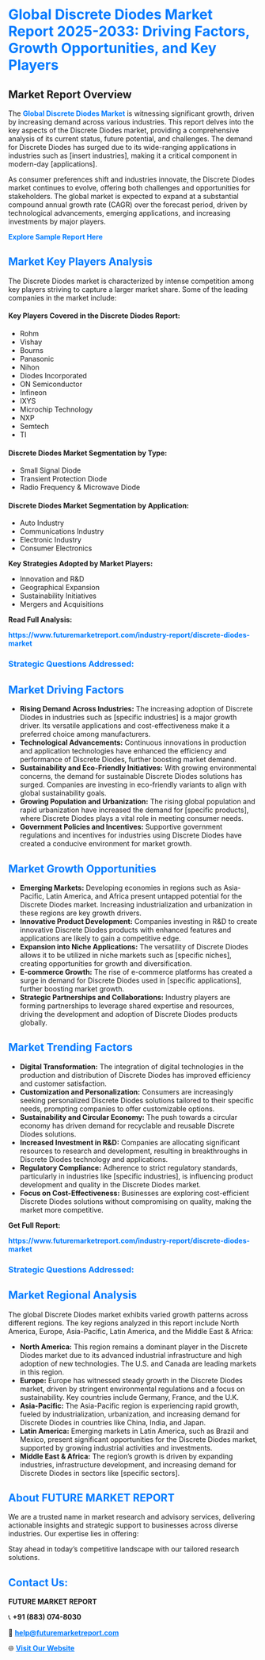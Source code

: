 <h1 style="color: #007BFF;">Global Discrete Diodes Market Report 2025-2033: Driving Factors, Growth Opportunities, and Key Players</h1>

<section id="overview">
<h2>Market Report Overview</h2>
<p>The <a href="https://www.futuremarketreport.com/industry-report/discrete-diodes-market" style="color: #007BFF; text-decoration: none;"><strong>Global Discrete Diodes Market</strong></a> is witnessing significant growth, driven by increasing demand across various industries. This report delves into the key aspects of the Discrete Diodes market, providing a comprehensive analysis of its current status, future potential, and challenges. The demand for Discrete Diodes has surged due to its wide-ranging applications in industries such as [insert industries], making it a critical component in modern-day [applications].</p>
<p>As consumer preferences shift and industries innovate, the Discrete Diodes market continues to evolve, offering both challenges and opportunities for stakeholders. The global market is expected to expand at a substantial compound annual growth rate (CAGR) over the forecast period, driven by technological advancements, emerging applications, and increasing investments by major players.</p>
</section>

<section id="overview">
<p><a href="https://www.futuremarketreport.com/request-sample/reportId=62851" style="color: #007BFF; text-decoration: none;"><strong>Explore Sample Report Here</strong></a></p>
</section>

<section id="key-players">
<h2 style="color: #007BFF;">Market Key Players Analysis</h2>
<p>The Discrete Diodes market is characterized by intense competition among key players striving to capture a larger market share. Some of the leading companies in the market include:</p>
<h4>Key Players Covered in the Discrete Diodes Report:</h4>
<ul><li>Rohm</li><li>Vishay</li><li>Bourns</li><li>Panasonic</li><li>Nihon</li><li>Diodes Incorporated</li><li>ON Semiconductor</li><li>Infineon</li><li>IXYS</li><li>Microchip Technology</li><li>NXP</li><li>Semtech</li><li>TI</li></ul>
<h4>Discrete Diodes Market Segmentation by Type:</h4>
<ul><li>Small Signal Diode</li><li>Transient Protection Diode</li><li>Radio Frequency &amp; Microwave Diode</li></ul>

<h4>Discrete Diodes Market Segmentation by Application:</h4>
<ul><li>Auto Industry</li><li>Communications Industry</li><li>Electronic Industry</li><li>Consumer Electronics</li></ul>
<p><strong>Key Strategies Adopted by Market Players:</strong></p>
<ul>
<li>Innovation and R&D</li>
<li>Geographical Expansion</li>
<li>Sustainability Initiatives</li>
<li>Mergers and Acquisitions</li>
</ul>
</section>

<section>
<p><strong>Read Full Analysis: </strong></p><a href="https://www.futuremarketreport.com/industry-report/discrete-diodes-market" style="color: #007BFF; text-decoration: none;"><strong>https://www.futuremarketreport.com/industry-report/discrete-diodes-market</strong></a>
<h3 style="color: #007BFF;">Strategic Questions Addressed:</h3>
</section>

<section id="driving-factors">
<h2 style="color: #007BFF;">Market Driving Factors</h2>
<ul>
<li><strong>Rising Demand Across Industries:</strong> The increasing adoption of Discrete Diodes in industries such as [specific industries] is a major growth driver. Its versatile applications and cost-effectiveness make it a preferred choice among manufacturers.</li>
<li><strong>Technological Advancements:</strong> Continuous innovations in production and application technologies have enhanced the efficiency and performance of Discrete Diodes, further boosting market demand.</li>
<li><strong>Sustainability and Eco-Friendly Initiatives:</strong> With growing environmental concerns, the demand for sustainable Discrete Diodes solutions has surged. Companies are investing in eco-friendly variants to align with global sustainability goals.</li>
<li><strong>Growing Population and Urbanization:</strong> The rising global population and rapid urbanization have increased the demand for [specific products], where Discrete Diodes plays a vital role in meeting consumer needs.</li>
<li><strong>Government Policies and Incentives:</strong> Supportive government regulations and incentives for industries using Discrete Diodes have created a conducive environment for market growth.</li>
</ul>
</section>

<section id="growth-opportunities">
<h2 style="color: #007BFF;">Market Growth Opportunities</h2>
<ul>
<li><strong>Emerging Markets:</strong> Developing economies in regions such as Asia-Pacific, Latin America, and Africa present untapped potential for the Discrete Diodes market. Increasing industrialization and urbanization in these regions are key growth drivers.</li>
<li><strong>Innovative Product Development:</strong> Companies investing in R&D to create innovative Discrete Diodes products with enhanced features and applications are likely to gain a competitive edge.</li>
<li><strong>Expansion into Niche Applications:</strong> The versatility of Discrete Diodes allows it to be utilized in niche markets such as [specific niches], creating opportunities for growth and diversification.</li>
<li><strong>E-commerce Growth:</strong> The rise of e-commerce platforms has created a surge in demand for Discrete Diodes used in [specific applications], further boosting market growth.</li>
<li><strong>Strategic Partnerships and Collaborations:</strong> Industry players are forming partnerships to leverage shared expertise and resources, driving the development and adoption of Discrete Diodes products globally.</li>
</ul>
</section>

<section id="trending-factors">
<h2 style="color: #007BFF;">Market Trending Factors</h2>
<ul>
<li><strong>Digital Transformation:</strong> The integration of digital technologies in the production and distribution of Discrete Diodes has improved efficiency and customer satisfaction.</li>
<li><strong>Customization and Personalization:</strong> Consumers are increasingly seeking personalized Discrete Diodes solutions tailored to their specific needs, prompting companies to offer customizable options.</li>
<li><strong>Sustainability and Circular Economy:</strong> The push towards a circular economy has driven demand for recyclable and reusable Discrete Diodes solutions.</li>
<li><strong>Increased Investment in R&D:</strong> Companies are allocating significant resources to research and development, resulting in breakthroughs in Discrete Diodes technology and applications.</li>
<li><strong>Regulatory Compliance:</strong> Adherence to strict regulatory standards, particularly in industries like [specific industries], is influencing product development and quality in the Discrete Diodes market.</li>
<li><strong>Focus on Cost-Effectiveness:</strong> Businesses are exploring cost-efficient Discrete Diodes solutions without compromising on quality, making the market more competitive.</li>
</ul>
</section>

<section>
<p><strong>Get Full Report: </strong></p><a href="https://www.futuremarketreport.com/industry-report/discrete-diodes-market" style="color: #007BFF; text-decoration: none;"><strong>https://www.futuremarketreport.com/industry-report/discrete-diodes-market</strong></a>
<h3 style="color: #007BFF;">Strategic Questions Addressed:</h3>
</section>


<section id="regional-analysis">
<h2 style="color: #007BFF;">Market Regional Analysis</h2>
<p>The global Discrete Diodes market exhibits varied growth patterns across different regions. The key regions analyzed in this report include North America, Europe, Asia-Pacific, Latin America, and the Middle East & Africa:</p>
<ul>
<li><strong>North America:</strong> This region remains a dominant player in the Discrete Diodes market due to its advanced industrial infrastructure and high adoption of new technologies. The U.S. and Canada are leading markets in this region.</li>
<li><strong>Europe:</strong> Europe has witnessed steady growth in the Discrete Diodes market, driven by stringent environmental regulations and a focus on sustainability. Key countries include Germany, France, and the U.K.</li>
<li><strong>Asia-Pacific:</strong> The Asia-Pacific region is experiencing rapid growth, fueled by industrialization, urbanization, and increasing demand for Discrete Diodes in countries like China, India, and Japan.</li>
<li><strong>Latin America:</strong> Emerging markets in Latin America, such as Brazil and Mexico, present significant opportunities for the Discrete Diodes market, supported by growing industrial activities and investments.</li>
<li><strong>Middle East & Africa:</strong> The region’s growth is driven by expanding industries, infrastructure development, and increasing demand for Discrete Diodes in sectors like [specific sectors].</li>
</ul>
</section>

<footer>
<h2 style="color: #007BFF;">About FUTURE MARKET REPORT</h2>
<p>We are a trusted name in market research and advisory services, delivering actionable insights and strategic support to businesses across diverse industries. Our expertise lies in offering:</p>

<p>Stay ahead in today’s competitive landscape with our tailored research solutions.</p>

<h2 style="color: #007BFF;">Contact Us:</h2>
<p><strong>FUTURE MARKET REPORT</strong></p>
<p>📞 <strong>+91 (883) 074-8030</strong></p>
<p>📧 <strong><a href="mailto:help@futuremarketreport.com" style="color: #007BFF;">help@futuremarketreport.com</a></strong></p>
<p>🌐 <strong><a href="https://www.futuremarketreport.com/" style="color: #007BFF;">Visit Our Website</a></strong></p>
</footer>